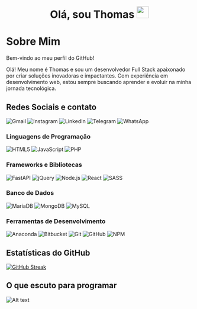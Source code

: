 <!-- Seção de boas-vindas -->
<div align="center"><h1> Olá, sou Thomas <img src="https://raw.githubusercontent.com/TheDudeThatCode/TheDudeThatCode/master/Assets/Hi.gif" width="32px"/>  </h1> </div>

# Sobre Mim
Bem-vindo ao meu perfil do GitHub!

Olá! Meu nome é Thomas e sou um desenvolvedor Full Stack apaixonado por criar soluções inovadoras e impactantes. Com experiência em desenvolvimento web, estou sempre buscando aprender e evoluir na minha jornada tecnológica.

## Redes Sociais e contato
![Gmail](https://img.shields.io/badge/Gmail-D14836?logo=gmail&logoColor=white&style=plastic)
![Instagram](https://img.shields.io/badge/Instagram-%23E4405F.svg?logo=Instagram&logoColor=white&style=plastic)
![LinkedIn](https://img.shields.io/badge/linkedin-%230077B5.svg?logo=linkedin&logoColor=white&style=plastic)
![Telegram](https://img.shields.io/badge/Telegram-2CA5E0?logo=telegram&logoColor=white&style=plastic)
![WhatsApp](https://img.shields.io/badge/WhatsApp-25D366?logo=whatsapp&logoColor=white&style=plastic)

### Linguagens de Programação
![HTML5](https://img.shields.io/badge/html5-%23E34F26.svg?logo=html5&logoColor=white&style=plastic)
![JavaScript](https://img.shields.io/badge/javascript-%23323330.svg?logo=javascript&logoColor=%23F7DF1E&style=plastic)
![PHP](https://img.shields.io/badge/php-%23777BB4.svg?logo=php&logoColor=white&style=plastic)

### Frameworks e Bibliotecas
![FastAPI](https://img.shields.io/badge/FastAPI-005571?logo=fastapi&style=plastic)
![jQuery](https://img.shields.io/badge/jquery-%230769AD.svg?logo=jquery&logoColor=white&style=plastic)
![Node.js](https://img.shields.io/badge/node.js-6DA55F?logo=node.js&logoColor=white&style=plastic)
![React](https://img.shields.io/badge/react-%2320232a.svg?logo=react&logoColor=%2361DAFB&style=plastic)
![SASS](https://img.shields.io/badge/SASS-hotpink.svg?logo=SASS&logoColor=white&style=plastic)

### Banco de Dados
![MariaDB](https://img.shields.io/badge/MariaDB-003545?logo=mariadb&logoColor=white&style=plastic)
![MongoDB](https://img.shields.io/badge/MongoDB-%234ea94b.svg?logo=mongodb&logoColor=white&style=plastic)
![MySQL](https://img.shields.io/badge/mysql-%2300f.svg?logo=mysql&logoColor=white&style=plastic)

### Ferramentas de Desenvolvimento
![Anaconda](https://img.shields.io/badge/Anaconda-%2344A833.svg?logo=anaconda&logoColor=white&style=plastic)
![Bitbucket](https://img.shields.io/badge/bitbucket-%230047B3.svg?logo=bitbucket&logoColor=white&style=plastic)
![Git](https://img.shields.io/badge/git-%23F05033.svg?logo=git&logoColor=white&style=plastic)
![GitHub](https://img.shields.io/badge/github-%23121011.svg?logo=github&logoColor=white&style=plastic)
![NPM](https://img.shields.io/badge/NPM-%23000000.svg?logo=npm&logoColor=white&style=plastic)


## Estatísticas do GitHub
[![GitHub Streak](https://streak-stats.demolab.com?user=thmedu&theme=github-dark-dimmed&hide_border=verdadeiro&border_radius=5.8&locale=pt_BR&date_format=M%20j%5B%2C%20Y%5D&card_width=600)](https://git.io/streak-stats)

## O que escuto para programar

![Alt text](https://spotify-recently-played-readme.vercel.app/api?user=31jz3xs2vji7gob7r3nrbnikpmfm)
<!-- Feito usando https://prm.pushkaryadav.in -->
